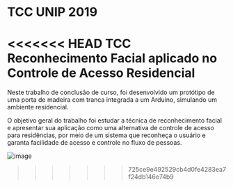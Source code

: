 # TCC UNIP 2019
<<<<<<< HEAD
 TCC Reconhecimento  Facial aplicado no Controle de Acesso Residencial
=======

 Neste trabalho de conclusão de curso, foi desenvolvido um protótipo de uma porta de madeira com tranca integrada a um Arduino, simulando um ambiente residencial. 
 
O objetivo geral do trabalho foi estudar a técnica de reconhecimento facial e apresentar sua aplicação como uma alternativa de controle de acesso para residências, por meio de um sistema que reconheça o usuário e garanta facilidade de acesso e controle no fluxo de pessoas.

![image](https://user-images.githubusercontent.com/27920483/97091266-148d6d00-1611-11eb-8aa9-94725d091d88.png)
>>>>>>> 725ce9e492529cb4d0fe4283ea7f24db146e74b9
